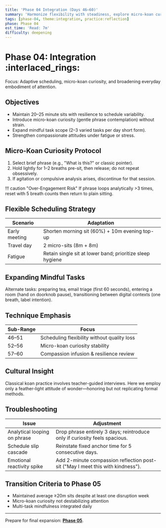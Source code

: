 ```yaml
---
title: 'Phase 04 Integration (Days 46–60)'
summary: 'Harmonize flexibility with steadiness, explore micro-koan curiosity, and diversify integration contexts.'
tags: [phase-04, theme:integration, practice:reflection]
phase: Phase 04
est_time: 'Read: 7m'
difficulty: deepening
---
```


# Phase 04: Integration :interlaced_rings:

<div class="phase-banner">Focus: Adaptive scheduling, micro-koan curiosity, and broadening everyday embodiment of attention.</div>

## Objectives

-   Maintain 20–25 minute sits with resilience to schedule variability.
-   Introduce micro-koan curiosity (gentle phrase contemplation) without strain.
-   Expand mindful task scope (2–3 varied tasks per day short form).
-   Strengthen compassionate attitudes under fatigue or stress.

## Micro-Koan Curiosity Protocol

1. Select brief phrase (e.g., "What is this?" or classic pointer).
2. Hold lightly for 1–2 breaths pre-sit, then release; do not repeat obsessively.
3. If agitation or compulsive analysis arises, discontinue for that session.

!!! caution "Over-Engagement Risk"
If phrase loops analytically >3 times, reset with 5 breath counts then return to plain sitting.

## Flexible Scheduling Strategy

| Scenario      | Adaptation                                                |
| ------------- | --------------------------------------------------------- |
| Early meeting | Shorten morning sit (60%) + 10m evening top-up            |
| Travel day    | 2 micro-sits (8m + 8m)                                    |
| Fatigue       | Retain single sit at lower band; prioritize sleep hygiene |

## Expanding Mindful Tasks

Alternate tasks: preparing tea, email triage (first 60 seconds), entering a room (hand on doorknob pause), transitioning between digital contexts (one breath, label intention).

## Technique Emphasis

| Sub-Range | Focus                                       |
| --------- | ------------------------------------------- |
| 46–51     | Scheduling flexibility without quality loss |
| 52–56     | Micro-koan curiosity stability              |
| 57–60     | Compassion infusion & resilience review     |

## Cultural Insight

Classical koan practice involves teacher-guided interviews. Here we employ only a feather-light attitude of wonder—honoring but not replicating formal methods.

## Troubleshooting

| Issue                        | Adjustment                                                                     |
| ---------------------------- | ------------------------------------------------------------------------------ |
| Analytical looping on phrase | Drop phrase entirely 3 days; reintroduce only if curiosity feels spacious.     |
| Schedule slip cascade        | Reinstate fixed anchor time for 5 consecutive days.                            |
| Emotional reactivity spike   | Add 2-minute compassion reflection post-sit ("May I meet this with kindness"). |

## Transition Criteria to Phase 05

-   Maintained average ≥20m sits despite at least one disruption week
-   Micro-koan curiosity not destabilizing attention
-   Multi-task mindfulness integrated daily

---

Prepare for final expansion: **[Phase 05](phase-05-expansion-days-61-90.md)**.
